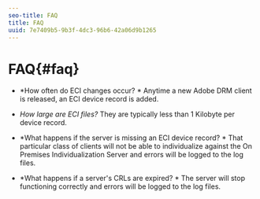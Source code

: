 ```yaml
---
seo-title: FAQ
title: FAQ
uuid: 7e7409b5-9b3f-4dc3-96b6-42a06d9b1265
---
```


# FAQ{#faq}

* *How often do ECI changes occur? * Anytime a new Adobe DRM client is released, an ECI device record is added. 

* *How large are ECI files?* They are typically less than 1 Kilobyte per device record. 

* *What happens if the server is missing an ECI device record? * That particular class of clients will not be able to individualize against the On Premises Individualization Server and errors will be logged to the log files. 

* *What happens if a server's CRLs are expired? * The server will stop functioning correctly and errors will be logged to the log files.

